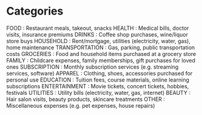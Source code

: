 # Categories
FOOD : Restaurant meals, takeout, snacks
HEALTH : Medical bills, doctor visits, insurance premiums
DRINKS : Coffee shop purchases, wine/liquor store buys
HOUSEHOLD : Rent/mortgage, utilities (electricity, water, gas), home maintenance
TRANSPORTATION : Gas, parking, public transportation costs
GROCERIES : Food and household items purchased at a grocery store
FAMILY : Childcare expenses, family memberships, gift purchases for loved ones
SUBSCRIPTION : Monthly subscription services (e.g. streaming services, software)
APPAREL : Clothing, shoes, accessories purchased for personal use
EDUCATION : Tuition fees, course materials, online learning subscriptions
ENTERTAINMENT : Movie tickets, concert tickets, hobbies, festivals
UTILITIES : Utility bills (electricity, water, gas, internet)
BEAUTY : Hair salon visits, beauty products, skincare treatments
OTHER : Miscellaneous expenses (e.g. pet expenses, house repairs)